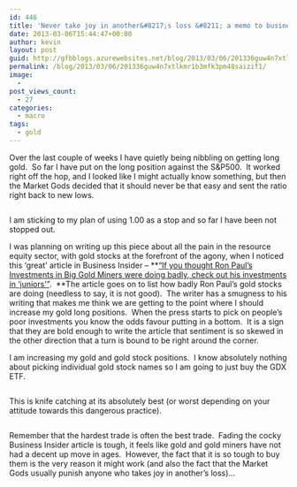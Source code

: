 ```yaml
---
id: 446
title: 'Never take joy in another&#8217;s loss &#8211; a memo to business insider'
date: 2013-03-06T15:44:47+00:00
author: kevin
layout: post
guid: http://gfbblogs.azurewebsites.net/blog/2013/03/06/201336guw4n7xtlkmr1b3mfk3pm48saizif1/
permalink: /blog/2013/03/06/201336guw4n7xtlkmr1b3mfk3pm48saizif1/
image:
  - 
post_views_count:
  - 27
categories:
  - macro
tags:
  - gold
---
```

Over the last couple of weeks I have quietly being nibbling on getting long gold.  So far I have put on the long position against the S&P500.  It worked right off the hop, and I looked like I might actually know something, but then the Market Gods decided that it should never be that easy and sent the ratio right back to new lows.

<img class="aligncenter" alt="" src="http://themacrotourist.com/blogs/GLDSPX%20Mar%2006%2013.gif" />

I am sticking to my plan of using 1.00 as a stop and so far I have been not stopped out.

I was planning on writing up this piece about all the pain in the resource equity sector, with gold stocks at the forefront of the agony, when I noticed this &#8216;great&#8217; article in Business Insider &#8211; **[&#8220;If you thought Ron Paul&#8217;s Investments in Big Gold Miners were doing badly, check out his investments in &#8216;juniors'&#8221;](http://www.businessinsider.com/ron-paul-junior-miners-2013-3).  **The article goes on to list how badly Ron Paul&#8217;s gold stocks are doing (needless to say, it is not good).  The writer has a smugness to his writing that makes me think we are getting to the point where I should increase my gold long positions.  When the press starts to pick on people&#8217;s poor investments you know the odds favour putting in a bottom.  It is a sign that they are bold enough to write the article that sentiment is so skewed in the other direction that a turn is bound to be right around the corner.

I am increasing my gold and gold stock positions.  I know absolutely nothing about picking individual gold stock names so I am going to just buy the GDX ETF.

<img class="aligncenter" alt="" src="http://themacrotourist.com/blogs/GDX%20Mar%2006%2013.gif" />

This is knife catching at its absolutely best (or worst depending on your attitude towards this dangerous practice).

<img class="aligncenter" alt="" src="http://themacrotourist.com/blogs/Knife%20Catch%20Mar%2006%2013.jpeg" />

Remember that the hardest trade is often the best trade.  Fading the cocky Business Insider article is tough, it feels like gold and gold miners have not had a decent up move in ages.  However, the fact that it is so tough to buy them is the very reason it might work (and also the fact that the Market Gods usually punish anyone who takes joy in another&#8217;s loss)&#8230;